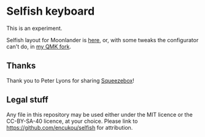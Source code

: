 # Selfish keyboard

This is an experiment.

Selfish layout for Moonlander is [here](https://configure.zsa.io/moonlander/layouts/DapMK/latest/0),
or, with some tweaks the configurator can't do, in [my QMK fork](https://github.com/encukou/qmk_firmware/blob/selfish/keyboards/moonlander/keymaps/selfish/keymap.c).


## Thanks

Thank you to Peter Lyons for sharing
[Squeezebox](https://peterlyons.com/problog/2022/01/squeezebox-keyboard-v2112/)!


## Legal stuff

Any file in this repository may be used either under the MIT licence or the
CC-BY-SA-40 licence, at your choice.
Please link to https://github.com/encukou/selfish for attribution.
